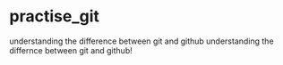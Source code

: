 # practise_git
understanding the difference between git and github
understanding the differnce between git and github!
